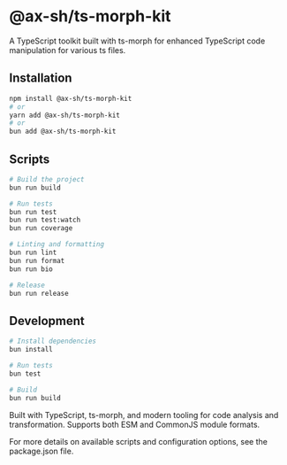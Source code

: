 # @ax-sh/ts-morph-kit

A TypeScript toolkit built with ts-morph for enhanced TypeScript code manipulation for various ts files.

## Installation

```bash
npm install @ax-sh/ts-morph-kit
# or
yarn add @ax-sh/ts-morph-kit
# or
bun add @ax-sh/ts-morph-kit
```

## Scripts

```bash
# Build the project
bun run build

# Run tests
bun run test
bun run test:watch
bun run coverage

# Linting and formatting
bun run lint
bun run format
bun run bio

# Release
bun run release
```

## Development

```bash
# Install dependencies
bun install

# Run tests
bun test

# Build
bun run build
```

Built with TypeScript, ts-morph, and modern tooling for code analysis and transformation. Supports both ESM and CommonJS module formats.

For more details on available scripts and configuration options, see the package.json file.
